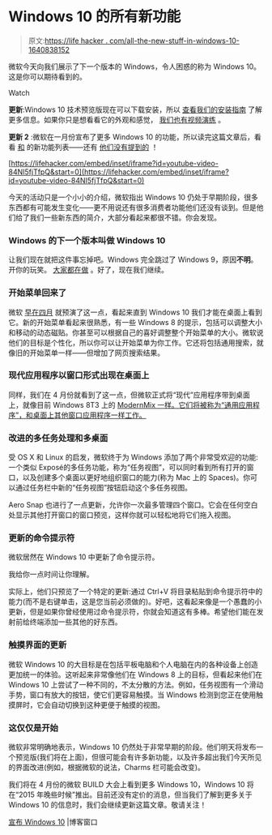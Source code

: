 # Windows 10 的所有新功能

> 原文:[https://life hacker . com/all-the-new-stuff-in-windows-10-1640838152](https://lifehacker.com/all-the-new-stuff-in-windows-10-1640838152)

微软今天向我们展示了下一个版本的 Windows，令人困惑的称为 Windows 10。这是你可以期待看到的。

Watch

**更新**:Windows 10 技术预览版现在可以下载安装，所以 [查看我们的安装指南](http://lifehacker.com/windows-10-technical-preview-now-available-for-download-1641212531) 了解更多信息。如果你只是想看看它的外观和感觉， [我们也有视频演练](http://lifehacker.com/heres-what-windows-10-looks-and-feels-like-1641369982) 。

**更新 2** :微软在一月份宣布了更多 Windows 10 的功能，所以读完这篇文章后，看看 [和](https://lifehacker.com/the-best-new-features-of-windows-10-1680904614) 的新功能列表——还有 [他们没有提到的](http://lifehacker.com/the-coolest-windows-10-features-microsoft-didnt-announc-1642802880) ！

 [https://lifehacker.com/embed/inset/iframe?id=youtube-video-84NI5fjTfpQ&start=0](https://lifehacker.com/embed/inset/iframe?id=youtube-video-84NI5fjTfpQ&start=0) 

今天的活动只是一个小小的介绍，微软指出 Windows 10 仍处于早期阶段，很多东西都有可能发生变化——更不用说还有很多消费者功能他们还没有谈到。但是他们给了我们一些新东西的简介，大部分看起来都很不错。你会发现。

### Windows 的下一个版本叫做 Windows 10

让我们现在就把这件事忘掉吧。Windows 完全跳过了 Windows 9，原因**不明**。开你的玩笑。 [大家都在做](https://twitter.com/howtogeek/status/516999002248990720) 。好了，现在我们继续。

### 开始菜单回来了

微软 [早在四月](https://lifehacker.com/microsoft-is-bringing-the-start-menu-back-to-windows-8-1557023798) 就预演了这一点，看起来直到 Windows 10 我们才能在桌面上看到它。新的开始菜单看起来很熟悉，有一些 Windows 8 的提示，包括可以调整大小和移动的动态磁贴。你甚至可以根据自己的喜好调整整个开始菜单的大小。微软说他们的目标是个性化，所以你可以让开始菜单为你工作。它还将包括通用搜索，就像旧的开始菜单一样——但增加了网页搜索结果。

### 现代应用程序以窗口形式出现在桌面上

同样，我们在 4 月份就看到了这一点，但微软正式将“现代”应用程序带到桌面上，就像目前 Windows 8T3 上的 [ModernMix 一样。它们将被称为“通用应用程序”，和桌面上其他窗口应用程序一样工作。](https://lifehacker.com/the-best-windows-8-apps-you-can-run-on-your-desktop-477556232)

### 改进的多任务处理和多桌面

受 OS X 和 Linux 的启发，微软终于为 Windows 添加了两个非常受欢迎的功能:一个类似 Exposé的多任务功能，称为“任务视图”，可以同时看到所有打开的窗口，以及创建多个桌面以更好地组织窗口的能力(称为 Mac 上的 Spaces)。你可以通过任务栏中新的“任务视图”按钮启动这个多任务视图。

Aero Snap 也进行了一点更新，允许你一次最多管理四个窗口。它会在任何空白处显示其他打开窗口的窗口预览，这样你就可以轻松地将它们拖入视图。

### 更新的命令提示符

微软居然在 Windows 10 中更新了命令提示符。

我给你一点时间让你理解。

实际上，他们只预览了一个特定的更新:通过 Ctrl+V 将目录粘贴到命令提示符中的能力(而不是右键单击，这是您当前必须做的)。好吧，这看起来像是一个愚蠢的小更新，但是如果你曾经使用过命令提示符，你就会知道这有多棒。希望他们能在发射前给终端添加一些其他的好东西。

### 触摸界面的更新

微软 Windows 10 的大目标是在包括平板电脑和个人电脑在内的各种设备上创造更加统一的体验。这听起来非常像他们在 Windows 8 上的目标，但看起来他们在 Windows 10 上尝试了一种不同的，不太分散的方法。例如，任务视图有一个滑动手势，窗口有放大的按钮，使它们更容易触摸。当 Windows 检测到您正在使用触摸屏时，它会自动切换到这种更便于触摸的视图。

### 这仅仅是开始

微软非常明确地表示，Windows 10 仍然处于非常早期的阶段。他们明天将发布一个预览版(我们将在上面)，但很可能会有许多新功能，以及许多超出我们今天所见的界面改进(例如，根据微软的说法，Charms 栏可能会改变)。

我们将在 4 月份的微软 BUILD 大会上看到更多 Windows 10，Windows 10 将在“2015 年晚些时候”推出。目前还没有定价的消息，但当我们了解到更多关于 Windows 10 的信息时，我们会继续更新这篇文章。敬请关注！

[宣布 Windows 10](http://blogs.windows.com/bloggingwindows/2014/09/30/announcing-windows-10/) |博客窗口